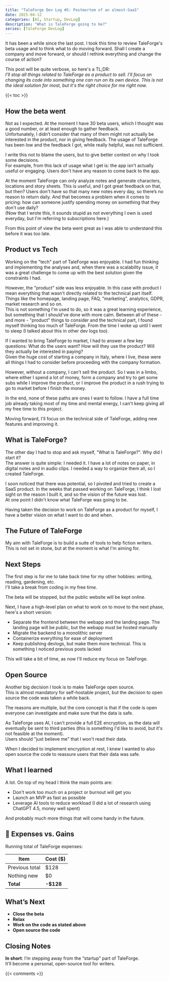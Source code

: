 ```yaml
---
title: "TaleForge Dev Log #5: Postmortem of an almost-SaaS"
date: 2025-04-12
categories: [AI, Startup, DevLog]
description: "What is TaleForge going to be?"
series: [TaleForge DevLog]
---
```


It has been a while since the last post. I took this time to review TaleForge's beta usage and to think what to do moving forward. Shall I create a company and move forward, or should I rethink everything and change the course of action?

This post will be quite verbose, so here's a TL;DR:  
*I'll stop all things related to TaleForge as a product to sell. I'll focus on changing its code into something one can run on its own device. This is not the ideal solution for most, but it's the right choice for me right now.*

{{< toc >}}

## How the beta went

Not as I expected. At the moment I have 30 beta users, which I thought was a good number, or at least enough to gather feedback.  
Unfortunately, I didn’t consider that many of them might not actually be interested in the product, nor in giving feedback. The usage of TaleForge has been low and the feedback I got, while really helpful, was not sufficient.

I write this not to blame the users, but to give better context on why I took some decisions.  
For example, from this lack of usage what I get is: the app isn't actually useful or engaging. Users don't have any reason to come back to the app.

At the moment TaleForge can only analyze notes and generate characters, locations and story sheets. This is useful, and I got great feedback on that, but then? Users don't have so that many new notes every day, so there’s no reason to return daily. And that becomes a problem when it comes to pricing: how can someone justify spending money on something that they don't use daily?  
(Now that I wrote this, it sounds stupid as not everything I own is used everyday, but I'm referring to subscriptions here.)

From this point of view the beta went great as I was able to understand this before it was too late.

## Product vs Tech

Working on the "tech" part of TaleForge was enjoyable. I had fun thinking and implementing the analyses and, when there was a scalability issue, it was a great challenge to come up with the best solution given the constraints I had.

However, the "product" side was less enjoyable. In this case with product I mean everything that wasn't directly related to the technical part itself. Things like the homepage, landing page, FAQ, "marketing", analytics, GDPR, market research and so on.  
This is not something I'm used to do, so it was a great learning experience, but something that I should've done with more calm. Between all of these - and more - "product" things to consider and the technical part, I found myself thinking too much of TaleForge. From the time I woke up until I went to sleep (I talked about this in other dev logs too).

If I wanted to bring TaleForge to market, I had to answer a few key questions: What do the users want? How will they use the product? Will they actually be interested in paying?  
Given the huge cost of starting a company in Italy, where I live, these were all things I had to consider before proceeding with the company formation.

However, without a company, I can't sell the product. So I was in a limbo, where either I spend a lot of money, form a company and try to get some subs while I improve the product, or I improve the product in a rush trying to go to market before I finish the money.

In the end, none of these paths are ones I want to follow. I have a full time job already taking most of my time and mental energy, I can't keep giving all my free time to this project.

Moving forward, I'll focus on the technical side of TaleForge, adding new features and improving it.

## What is TaleForge?

The other day I had to stop and ask myself, "What is TaleForge?". Why did I start it?  
The answer is quite simple: I needed it. I have a lot of notes on paper, in digital notes and in audio clips. I needed a way to organize them all, so I created TaleForge.

I soon noticed that there was potential, so I pivoted and tried to create a SaaS product. In the weeks that passed working on TaleForge, I think I lost sight on the reason I built it, and so the vision of the future was lost.  
At one point I didn't know what TaleForge was going to be.

Having taken the decision to work on TaleForge as a product for myself, I have a better vision on what I want to do and when.

## The Future of TaleForge

My aim with TaleForge is to build a suite of tools to help fiction writers.  
This is not set in stone, but at the moment is what I'm aiming for.

## Next Steps

The first step is for me to take back time for my other hobbies: writing, reading, gardening, etc.  
I'll take a break from coding in my free time.

The beta will be stopped, but the public website will be kept online.

Next, I have a high-level plan on what to work on to move to the next phase, here's a short version:

- Separate the frontend between the webapp and the landing page. The landing page will be public, but the webapp must be hosted manually
- Migrate the backend to a monolithic server
- Containerize everything for ease of deployment
- Keep publishing devlogs, but make them more technical. This is something I noticed previous posts lacked

This will take a bit of time, as now I'll reduce my focus on TaleForge.

## Open Source

Another big decision I took is to make TaleForge open source.  
This is almost mandatory for self-hostable project, but the decision to open source the code was taken a while back.

The reasons are multiple, but the core concept is that if the code is open everyone can investigate and make sure that the data is safe.

As TaleForge uses AI, I can't provide a full E2E encryption, as the data will eventually be sent to third parties (this is something I'd like to avoid, but it's not feasible at the moment).  
Users should "just believe me" that I won't read their data.

When I decided to implement encryption at rest, I knew I wanted to also open source the code to reassure users that their data was safe.

## What I learned

A lot. On top of my head I think the main points are:

- Don't work too much on a project or burnout will get you
- Launch an MVP as fast as possible
- Leverage AI tools to reduce workload (I did a lot of research using ChatGPT 4.5, money well spent)

And probably much more things that will come handy in the future.

## 💸 Expenses vs. Gains

Running total of TaleForge expenses:

| Item           | Cost ($) |
|----------------|----------|
| Previous total | $128     |
| Nothing new    | $0       |
| **Total**      | **-$128**|

## What’s Next

- **Close the beta**
- **Relax**
- **Work on the code as stated above**
- **Open source the code**

## Closing Notes

**In short**: I’m stepping away from the “startup” part of TaleForge.  
It’ll become a personal, open-source tool for writers.

{{< comments >}}
